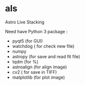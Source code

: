 # als
Astro Live Stacking

Need have Python 3 package : 
- pyqt5 (for GUI)
- watchdog ( for check new file)
- numpy 
- astropy (for save and read fit file)
- tqdm (for %)
- astroalign (for align image)
- cv2 ( for save in TIFF)
- matplotlib (for plot image)